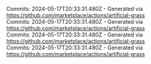 Commits: 2024-05-17T20:33:31.480Z - Generated via https://github.com/marketplace/actions/artificial-grass
<br>
Commits: 2024-05-17T20:33:31.480Z - Generated via https://github.com/marketplace/actions/artificial-grass
<br>
Commits: 2024-05-17T20:33:31.480Z - Generated via https://github.com/marketplace/actions/artificial-grass
<br>
Commits: 2024-05-17T20:33:31.480Z - Generated via https://github.com/marketplace/actions/artificial-grass
<br>
